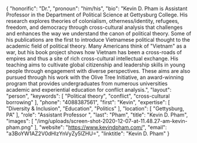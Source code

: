{
  "honorific": "Dr.",
  "pronoun": "him/his",
  "bio": "Kevin D. Pham is Assistant Professor in the Department of Political Science at Gettysburg College. His research explores theories of colonialism, otherness/identity, refugees, freedom, and democracy through cross-cultural analysis that challenges and enhances the way we understand the canon of political theory. Some of his publications are the first to introduce Vietnamese political thought to the academic field of political theory. Many Americans think of \"Vietnam\" as a war, but his book project shows how Vietnam has been a cross-roads of empires and thus a site of rich cross-cultural intellectual exchange. His teaching aims to cultivate global citizenship and leadership skills in young people through engagement with diverse perspectives. These aims are also pursued through his work with the Olive Tree Initiative, an award-winning program that provides undergraduates from numerous universities academic and experiential education for conflict analysis.",
  "layout": "person",
  "keywords": [
    "Political theory",
    "conflict",
    "cross-cultural borrowing"
  ],
  "phone": "4088387561",
  "first": "Kevin",
  "expertise": [
    "Diversity & Inclusion",
    "Education",
    "Politics"
  ],
  "location": [
    "Gettysburg, PA"
  ],
  "role": "Assistant Professor ",
  "last": "Pham",
  "title": "Kevin D. Pham",
  "images": [
    "/img/uploads/screen-shot-2020-12-07-at-11.48.27-am-kevin-pham.png"
  ],
  "website": "https://www.kevindpham.com/",
  "email": "a3BoYW1AZ2V0dHlzYnVyZy5lZHU=",
  "linktitle": "Kevin D. Pham"
}
